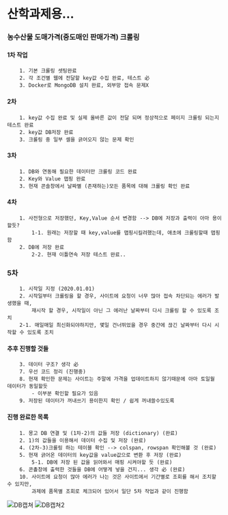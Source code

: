 # 산학과제용...

### **농수산물 도매가격**(**중도매인 판매가격**) 크롤링

#### 1차 작업

        1. 기본 크롤링 셋팅완료
        2. 각 조건별 웹에 전달할 key값 수집 완료, 테스트 必
        3. Docker로 MongoDB 설치 완료, 외부망 접속 문제X

#### 2차

        1. key값 수집 완료 및 실제 올바른 값이 전달 되며 정상적으로 페이지 크롤링 되는지 테스트 완료
        2. key값 DB저장 완료
        3. 크롤링 중 일부 셀을 긁어오지 않는 문제 확인 

#### 3차

        1. DB와 연동해 필요한 데이터만 크롤링 코드 완료
        2. Key와 Value 맵핑 완료
        3. 현재 콘솔창에서 날짜별 (존재하는)모든 품목에 대해 크롤링 확인 완료

#### 4차

        1. 사전형으로 저장했던, Key,Value 순서 변경함 --> DB에 저장과 출력이 아마 용이할듯?
            1-1. 원래는 저장할 때 key,value를 맵핑시킬려했는데, 애초에 크롤링할때 맵핑함
        2. DB에 저장 완료
            2-2. 현재 이틀연속 저장 테스트 완료..

### 5차

        1. 시작일 지정 (2020.01.01)
        2. 시작일부터 크롤링을 할 경우, 사이트에 요청이 너무 많아 접속 차단되는 에러가 발생했을 때,
            재시작 할 경우, 시작일이 아닌 그 에러난 날짜부터 다시 크롤링 할 수 있도록 조치
        2-1. 매일매일 최신화되야하지만, 몇일 건너뛰었을 경우 중간에 끊긴 날짜부터 다시 시작할 수 있도록 조치

#### 추후 진행할 것들

        3. 데이터 구조? 생각 必
        7. 우선 코드 정리 (진행중)
        8. 현재 확인한 문제는 사이트는 주말에 가격을 업데이트하지 않기때문에 아마 토일월 데이터가 동일할듯
            - 이부분 확인할 필요가 있음
        9. 저장된 데이터가 꺼내쓰기 용이한지 확인 / 쉽게 꺼내쓸수있도록

#### 진행 완료한 목록

        1. 몽고 DB 연결 및 (1차-2)의 값들 저장 (dictionary) (완료) 
        2. 1)의 값들을 이용해서 데이터 수집 및 저장 (완료)
        4. (2차-3)크롤링 하는 테이블 확인 --> colspan, rowspan 확인해볼 것 (완료)
        5. 현재 긁어온 데이터의 key값을 value값으로 변환 후 저장 (완료)
            5-1. DB에 저장 된 값을 읽어와서 매핑 시켜야할 듯 (완료)
        6. 콘촐창에 출력한 것들을 DB에 어떻게 넣을 건지... 생각 必 (완료)
        10. 사이트에 요청이 많아 에러가 나는 것은 사이트에서 기간별로 조회를 해서 조치할 수 있지만,
            과제에 품목별 조회로 체크되어 있어서 일단 5차 작업과 같이 진행함

![DB캡쳐](https://user-images.githubusercontent.com/2025813/104085997-3a80f000-5297-11eb-95fc-3e181c57076a.png)
![DB캡쳐2](https://user-images.githubusercontent.com/2025813/104310790-a4a7c800-5517-11eb-9184-a1e3703ebdeb.png)

